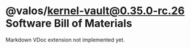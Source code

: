 # @valos/kernel-vault@0.35.0-rc.26 Software Bill of Materials

Markdown VDoc extension not implemented yet.
